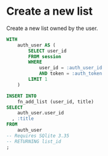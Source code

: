 # Create a new list

Create a new list owned by the user.

```sql
WITH
    auth_user AS (
        SELECT user_id
        FROM session
        WHERE
            user_id = :auth_user_id
            AND token = :auth_token
        LIMIT 1
    )

INSERT INTO
    fn_add_list (user_id, title)
SELECT
    auth_user.user_id
  , :title
FROM
    auth_user
-- Requires SQlite 3.35
-- RETURNING list_id
;
```
